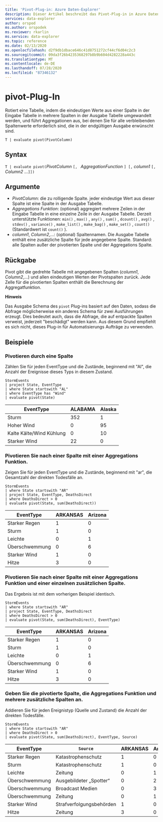 ```yaml
---
title: 'Pivot-Plug-in: Azure Daten-Explorer'
description: Dieser Artikel beschreibt das Pivot-Plug-in in Azure Daten-Explorer.
services: data-explorer
author: orspod
ms.author: orspodek
ms.reviewer: rkarlin
ms.service: data-explorer
ms.topic: reference
ms.date: 02/13/2020
ms.openlocfilehash: d2f9db1dbace646c41d8751272cf44cf6d04c2c3
ms.sourcegitcommit: 09da3f26b4235368297b8b9b604d4282228a443c
ms.translationtype: MT
ms.contentlocale: de-DE
ms.lasthandoff: 07/28/2020
ms.locfileid: "87346132"
---
```

# <a name="pivot-plugin"></a>pivot-Plug-In

Rotiert eine Tabelle, indem die eindeutigen Werte aus einer Spalte in der Eingabe Tabelle in mehrere Spalten in der Ausgabe Tabelle umgewandelt werden, und führt Aggregationen aus, bei denen Sie für alle verbleibenden Spaltenwerte erforderlich sind, die in der endgültigen Ausgabe erwünscht sind.

```kusto
T | evaluate pivot(PivotColumn)
```

## <a name="syntax"></a>Syntax

`T | evaluate pivot(`*PivotColumn* `[, ` *AggregationFunction* `] [,` *column1* `[,` *Column2* ...`]])`

## <a name="arguments"></a>Argumente

* *PivotColumn*: die zu rolligende Spalte. jeder eindeutige Wert aus dieser Spalte ist eine Spalte in der Ausgabe Tabelle.
* *Aggregations Funktion*: (optional) aggregiert mehrere Zeilen in der Eingabe Tabelle in eine einzelne Zeile in der Ausgabe Tabelle. Derzeit unterstützte Funktionen: `min()` , `max()` , `any()` , `sum()` , `dcount()` , `avg()` , `stdev()` , `variance()` , `make_list()` , `make_bag()` , `make_set()` , `count()` (Standardwert ist `count()` ).
* *column1*, *Column2*,...: (optional) Spaltennamen. Die Ausgabe Tabelle enthält eine zusätzliche Spalte für jede angegebene Spalte. Standard: alle Spalten außer der pivotierten Spalte und der Aggregations Spalte.

## <a name="returns"></a>Rückgabe

Pivot gibt die gedrehte Tabelle mit angegebenen Spalten (*column1*, *Column2*,...) und allen eindeutigen Werten der Pivotspalten zurück. Jede Zelle für die pivotierten Spalten enthält die Berechnung der Aggregatfunktion.

**Hinweis**

Das Ausgabe Schema des `pivot` Plug-ins basiert auf den Daten, sodass die Abfrage möglicherweise ein anderes Schema für zwei Ausführungen erzeugt. Dies bedeutet auch, dass die Abfrage, die auf entpackte Spalten verweist, jederzeit "beschädigt" werden kann. Aus diesem Grund empfiehlt es sich nicht, dieses Plug-in für Automatisierungs Aufträge zu verwenden.

## <a name="examples"></a>Beispiele

### <a name="pivot-by-a-column"></a>Pivotieren durch eine Spalte

Zählen Sie für jeden EventType und die Zustände, beginnend mit "Al", die Anzahl der Ereignisse dieses Typs in diesem Zustand.

<!-- csl: https://help.kusto.windows.net:443/Samples -->
```kusto
StormEvents
| project State, EventType 
| where State startswith "AL" 
| where EventType has "Wind" 
| evaluate pivot(State)
```

|EventType|ALABAMA|Alaska|
|---|---|---|
|Sturm|352|1|
|Hoher Wind|0|95|
|Kalte Kälte/Wind Kühlung|0|10|
|Starker Wind|22|0|


### <a name="pivot-by-a-column-with-aggregation-function"></a>Pivotieren Sie nach einer Spalte mit einer Aggregations Funktion.

Zeigen Sie für jeden EventType und die Zustände, beginnend mit "ar", die Gesamtzahl der direkten Todesfälle an.

<!-- csl: https://help.kusto.windows.net:443/Samples -->
```kusto
StormEvents 
| where State startswith "AR" 
| project State, EventType, DeathsDirect 
| where DeathsDirect > 0
| evaluate pivot(State, sum(DeathsDirect))
```

|EventType|ARKANSAS|Arizona|
|---|---|---|
|Starker Regen|1|0|
|Sturm|1|0|
|Leichte|0|1|
|Überschwemmung|0|6|
|Starker Wind|1|0|
|Hitze|3|0|


### <a name="pivot-by-a-column-with-aggregation-function-and-a-single-additional-column"></a>Pivotieren Sie nach einer Spalte mit einer Aggregations Funktion und einer einzelnen zusätzlichen Spalte.

Das Ergebnis ist mit dem vorherigen Beispiel identisch.

<!-- csl: https://help.kusto.windows.net:443/Samples -->
```kusto
StormEvents 
| where State startswith "AR" 
| project State, EventType, DeathsDirect 
| where DeathsDirect > 0
| evaluate pivot(State, sum(DeathsDirect), EventType)
```

|EventType|ARKANSAS|Arizona|
|---|---|---|
|Starker Regen|1|0|
|Sturm|1|0|
|Leichte|0|1|
|Überschwemmung|0|6|
|Starker Wind|1|0|
|Hitze|3|0|


### <a name="specify-the-pivoted-column-aggregation-function-and-multiple-additional-columns"></a>Geben Sie die pivotierte Spalte, die Aggregations Funktion und mehrere zusätzliche Spalten an.

Addieren Sie für jeden Ereignistyp (Quelle und Zustand) die Anzahl der direkten Todesfälle.

<!-- csl: https://help.kusto.windows.net:443/Samples -->
```kusto
StormEvents 
| where State startswith "AR" 
| where DeathsDirect > 0
| evaluate pivot(State, sum(DeathsDirect), EventType, Source)
```

|EventType|`Source`|ARKANSAS|Arizona|
|---|---|---|---|
|Starker Regen|Katastrophenschutz|1|0|
|Sturm|Katastrophenschutz|1|0|
|Leichte|Zeitung|0|1|
|Überschwemmung|Ausgebildeter „Spotter“|0|2|
|Überschwemmung|Broadcast Medien|0|3|
|Überschwemmung|Zeitung|0|1|
|Starker Wind|Strafverfolgungsbehörden|1|0|
|Hitze|Zeitung|3|0|
